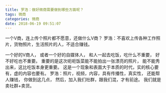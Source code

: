 ```yaml
---
title: 罗浩：做好微商需要做到哪些方面呢？
tags: 微商
categories: 微商
date: 2018-06-19 09:51:07
---
```


一个V商，连上传个照片都不愿意，还做什么V商？
罗浩：不喜欢上传各种工作照片，货物照片，生活照片的人，不适合赚钱。

一个好的V商人，
或者一个好的自媒体人，
和人一起去吃饭，吃什么不重要，
好不好吃也不重要。
重要的是这次呃呃饭菜能不能拍出一张漂亮的照片，
能不能秀出来，这比吃饭本身更重要。
这是一个现象和表面大于本质的时代，实的核心要有，虚的内容也要有。 ​​​​
罗浩：照片，视频，内容，具有传播性，真实性，
还能帮人赚钱，
你做到这几点，
然后，加入我们社群，跟我们混，才有前途。
我们就是卖社群+卖货。